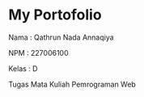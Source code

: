 # My Portofolio
<p>Nama : Qathrun Nada Annaqiya</p>
<p>NPM : 227006100</p>
<p>Kelas : D</p>
<p>Tugas Mata Kuliah Pemrograman Web</p>
